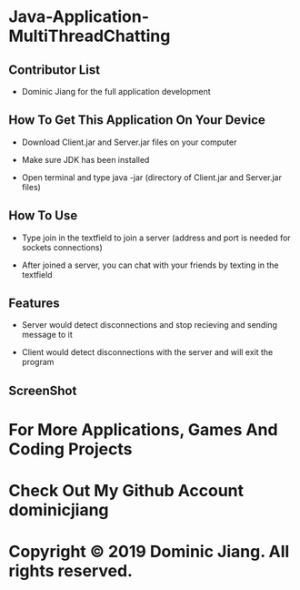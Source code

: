 # Java-Application-MultiThreadChatting

## Contributor List

- Dominic Jiang for the full application development

## How To Get This Application On Your Device

- Download Client.jar and Server.jar files on your computer

- Make sure JDK has been installed

- Open terminal and type java -jar (directory of Client.jar and Server.jar files)

## How To Use

- Type join in the textfield to join a server (address and port is needed for sockets connections)

- After joined a server, you can chat with your friends by texting in the textfield

## Features

- Server would detect disconnections and stop recieving and sending message to it

- Client would detect disconnections with the server and will exit the program

## ScreenShot

# For More Applications, Games And Coding Projects

# Check Out My Github Account dominicjiang

# Copyright © 2019 Dominic Jiang. All rights reserved.
